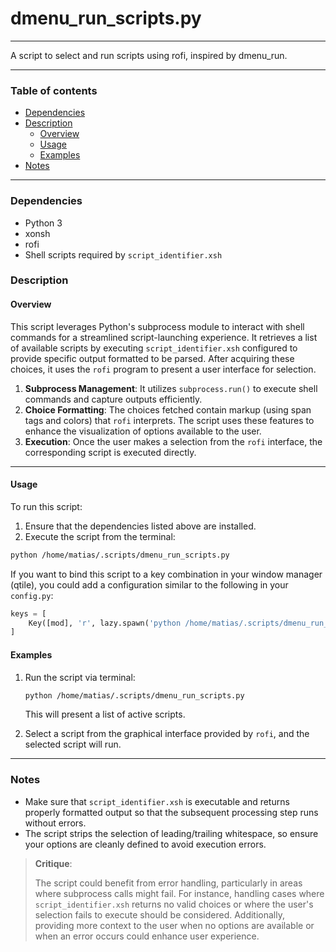 # dmenu_run_scripts.py

---

A script to select and run scripts using rofi, inspired by dmenu_run.

---

### Table of contents

- [Dependencies](#dependencies)
- [Description](#description)
    - [Overview](#overview)
    - [Usage](#usage)
    - [Examples](#examples)
- [Notes](#notes)

---

<a name="dependencies" />

### Dependencies

- Python 3
- xonsh
- rofi
- Shell scripts required by `script_identifier.xsh`

<a name="description" />

### Description

<a name="overview" />

#### Overview

This script leverages Python's subprocess module to interact with shell commands for a streamlined script-launching experience. It retrieves a list of available scripts by executing `script_identifier.xsh` configured to provide specific output formatted to be parsed. After acquiring these choices, it uses the `rofi` program to present a user interface for selection.

1. **Subprocess Management**: It utilizes `subprocess.run()` to execute shell commands and capture outputs efficiently.
2. **Choice Formatting**: The choices fetched contain markup (using span tags and colors) that `rofi` interprets. The script uses these features to enhance the visualization of options available to the user.
3. **Execution**: Once the user makes a selection from the `rofi` interface, the corresponding script is executed directly.

---

<a name="usage" />

#### Usage

To run this script:

1. Ensure that the dependencies listed above are installed.
2. Execute the script from the terminal:

```bash
python /home/matias/.scripts/dmenu_run_scripts.py
```

If you want to bind this script to a key combination in your window manager (qtile), you could add a configuration similar to the following in your `config.py`:

```python
keys = [
    Key([mod], 'r', lazy.spawn('python /home/matias/.scripts/dmenu_run_scripts.py')),
]
```

<a name="examples" />

#### Examples

1. Run the script via terminal:

   ```bash
   python /home/matias/.scripts/dmenu_run_scripts.py
   ```

   This will present a list of active scripts.

2. Select a script from the graphical interface provided by `rofi`, and the selected script will run.

---

<a name="notes" />

### Notes

- Make sure that `script_identifier.xsh` is executable and returns properly formatted output so that the subsequent processing step runs without errors.
- The script strips the selection of leading/trailing whitespace, so ensure your options are cleanly defined to avoid execution errors.

> **Critique**:
> 
> The script could benefit from error handling, particularly in areas where subprocess calls might fail. For instance, handling cases where `script_identifier.xsh` returns no valid choices or where the user's selection fails to execute should be considered. Additionally, providing more context to the user when no options are available or when an error occurs could enhance user experience.